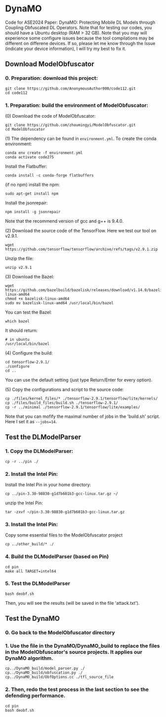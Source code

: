 # DynaMO
Code for ASE2024 Paper: DynaMO: Protecting Mobile DL Models through Coupling Obfuscated DL Operators. 
Note that for testing our codes, you should have a Ubuntu desktop (RAM > 32 GB). Note that you may will experience some configure issues because the tool compilations may be different on differene devices. If so, please let me know through the Issue (indicate your device information), I will try my best to fix it.

## Download ModelObfuscator

### 0. Preparation: download this project:

```
git clone https://github.com/AnonymousAuthor000/code112.git
cd code112
```


### 1. Preparation: build the environment of ModelObfuscator:

(0) Download the code of ModelObfuscator:

```
git clone https://github.com/zhoumingyi/ModelObfuscator.git
cd ModelObfuscator
```

(1) The dependency can be found in `environment.yml`. To create the conda environment:

```
conda env create -f environment.yml
conda activate code275
```

Install the Flatbuffer:

```
conda install -c conda-forge flatbuffers
```

(if no npm) install the npm:

```
sudo apt-get install npm
```

Install the jsonrepair:

```
npm install -g jsonrepair
```

Note that the recommend version of gcc and g++ is 9.4.0.


(2) Download the source code of the TensorFlow. Here we test our tool on v2.9.1.

```
wget https://github.com/tensorflow/tensorflow/archive/refs/tags/v2.9.1.zip
```

Unzip the file:

```
unzip v2.9.1
```

(3) Download the Bazel:

```
wget https://github.com/bazelbuild/bazelisk/releases/download/v1.14.0/bazelisk-linux-amd64
chmod +x bazelisk-linux-amd64
sudo mv bazelisk-linux-amd64 /usr/local/bin/bazel
```

You can test the Bazel:

```
which bazel
```

It should return:

```
# in ubuntu
/usr/local/bin/bazel
```

(4) Configure the build:

```
cd tensorflow-2.9.1/
./configure
cd ..
```

You can use the default setting (just type Return/Enter for every option).

(5) Copy the configurations and script to the source code:  

```
cp ./files/kernel_files/* ./tensorflow-2.9.1/tensorflow/lite/kernels/
cp ./files/build_files/build.sh ./tensorflow-2.9.1/
cp -r ../minimal ./tensorflow-2.9.1/tensorflow/lite/examples/
```

Note that you can mofify the maximal number of jobs in the 'build.sh' script. Here I set it as `--jobs=14`. 


## Test the DLModelParser

### 1. Copy the DLModelParser:

```
cp -r ../pin ./
```

### 2. Install the Intel Pin:

Install the Intel Pin in your home directory:

```
cp ../pin-3.30-98830-g1d7b601b3-gcc-linux.tar.gz ~/
```

unzip the Intel Pin:

```
tar -zxvf ~/pin-3.30-98830-g1d7b601b3-gcc-linux.tar.gz
```

### 3. Install the Intel Pin:

Copy some essential files to the ModelObfuscator project

```
cp ../other_build/* ./
```

### 4. Build the DLModelParser (based on Pin)

```
cd pin
make all TARGET=intel64
```

### 5. Test the DLModelParser

```
bash deobf.sh
```

Then, you will see the results (will be saved in the file 'attack.txt'). 

## Test the DynaMO

### 0. Go back to the ModelObfuscator directory

### 1. Use the file in the DynaMO/DynaMO_build to replace the files in the ModelObfuscator's source projects. It applies our DynaMO algorithm.

```
cp../DynaMO_build/model_parser.py ./
cp../DynaMO_build/obfuscation.py ./
cp../DynaMO_build/ObfOptions.cc ./tfl_source_file
```

### 2. Then, redo the test process in the last section to see the defending performance.

```
cd pin
bash deobf.sh
```